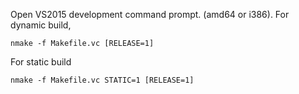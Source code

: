 Open VS2015 development command prompt. (amd64 or i386). 
For dynamic build,
```
nmake -f Makefile.vc [RELEASE=1]
```
For static build
```
nmake -f Makefile.vc STATIC=1 [RELEASE=1]
```
